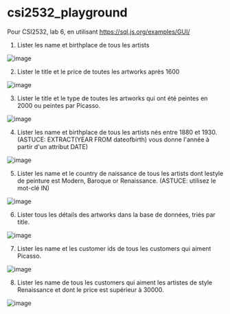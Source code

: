 # csi2532_playground
Pour CSI2532, lab 6, en utilisant https://sql.js.org/examples/GUI/

1. Lister les name et birthplace de tous les artists 

![image](https://user-images.githubusercontent.com/45071113/156961327-98546644-4e52-4063-bf37-b4f25a7dec72.png)

2. Lister le title et le price de toutes les artworks après 1600

![image](https://user-images.githubusercontent.com/45071113/156961778-74cc018b-9779-4bdc-bb4a-9b95afe3d976.png)

3. Lister le title et le type de toutes les artworks qui ont été peintes en 2000 ou peintes par Picasso.

![image](https://user-images.githubusercontent.com/45071113/156962039-3f6371f2-06c0-41bf-b8d9-5bcc941bb8d9.png)

4. Lister les name et birthplace de tous les artists nés entre 1880 et 1930. (ASTUCE: EXTRACT(YEAR FROM dateofbirth) vous donne l'année à partir d'un attribut DATE)

![image](https://user-images.githubusercontent.com/45071113/156964383-e469280a-35f8-4727-be13-600ceaaa862c.png)

5. Lister les name et le country de naissance de tous les artists dont lestyle de peinture est Modern, Baroque or Renaissance. (ASTUCE: utilisez le mot-clé IN)

![image](https://user-images.githubusercontent.com/45071113/156964642-0887f44c-4e8c-4779-ba58-1efda17ca27a.png)

6. Lister tous les détails des artworks dans la base de données, triés par title.

![image](https://user-images.githubusercontent.com/45071113/156964904-d0f1a739-1a4f-46cc-b6ce-192ddde7424b.png)

7. Lister les name et les customer ids de tous les customers qui aiment Picasso.

![image](https://user-images.githubusercontent.com/45071113/156965285-6de147e7-c032-4cfb-b8dc-a34fc88c9410.png)

8. Lister les name de tous les customers qui aiment les artistes de style Renaissance et dont le price est supérieur à 30000.

![image](https://user-images.githubusercontent.com/45071113/156965593-a6da3e1f-d1dd-45d2-952d-667f1759a065.png)
